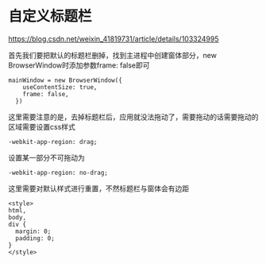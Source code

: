 # 自定义标题栏

https://blog.csdn.net/weixin_41819731/article/details/103324995

首先我们要把默认的标题栏删掉，找到主进程中创建窗体部分，new BrowserWindow时添加参数frame: false即可

```
mainWindow = new BrowserWindow({
    useContentSize: true,
    frame: false,
  })
```

这里需要注意的是，去掉标题栏后，应用就没法拖动了，需要拖动的话需要拖动的区域需要设置css样式

```
-webkit-app-region: drag;
```

设置某一部分不可拖动为

```
-webkit-app-region: no-drag;
```

这里需要对默认样式进行重置，不然标题栏与窗体会有边距

```vue
<style>
html,
body,
div {
  margin: 0;
  padding: 0;
}
</style>
```

